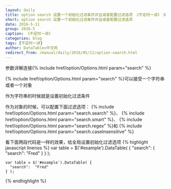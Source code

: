 ```yaml
---
layout: daily
title: option search 设置一个初始化过滤条件并且或者配置过滤选项 《不定时一讲》 DataTables中文网
short: option search 设置一个初始化过滤条件并且或者配置过滤选项
date: 2016-5-11
group: 2016-5
caption: 《不定时一讲》
categories: blog
tags: [不定时一讲]
author: DataTables中文网
redirect_from: /manual/daily/2016/05/11/option-search.html
---
```

参数详解连接{% include href/option/Options.html param="search" %}

{% include href/option/Options.html param="search" %}可以接受一个字符串或者一个对象

作为字符串的时候就是设置初始化过滤条件

作为对象的时候，可以配置下面过滤选项：
{% include href/option/Options.html param="search.search" %}、
{% include href/option/Options.html param="search.smart" %}、
{% include href/option/Options.html param="search.regex" %}和
{% include href/option/Options.html param="search.caseInsensitive" %}
<!--more-->

看下面两段代码是一样的效果，给全局设置初始化过滤选项
{% highlight javascript linenos %}
    var table = $('#example').DataTable( {
      "search": {
        "search": "Fred"
      }
    } );

    var table = $('#example').DataTable( {
      "search":  "Fred"
    } );
{% endhighlight %}
